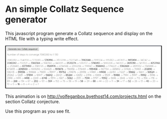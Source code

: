 
# An simple Collatz Sequence generator

This javascript program generate a Collatz sequence and display on the HTML file with a typing write effect.

![alt tag](collatzHTML.jpg)

This animation is on http://volfeganbox.byethost14.com/projects.html on the section Collatz conjecture.

Use this program as you see fit.